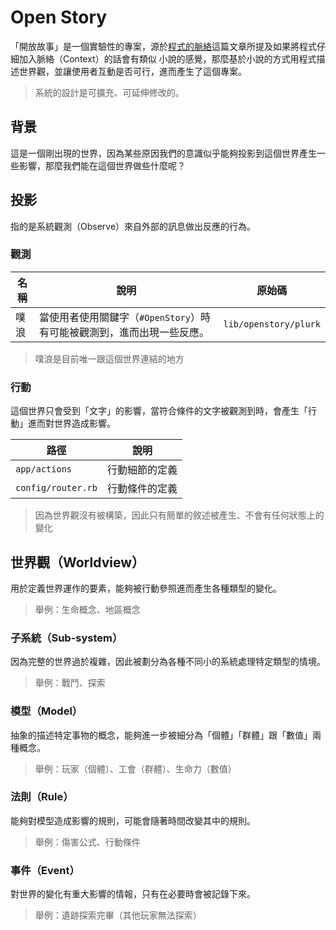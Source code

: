 Open Story
===

「開放故事」是一個實驗性的專案，源於[程式的脈絡](https://blog.aotoki.me/posts/2022/12/16/write-better-program-by-add-the-context/)這篇文章所提及如果將程式仔細加入脈絡（Context）的話會有類似
小說的感覺，那麼基於小說的方式用程式描述世界觀，並讓使用者互動是否可行，進而產生了這個專案。

> 系統的設計是可擴充、可延伸修改的。

## 背景

這是一個剛出現的世界，因為某些原因我們的意識似乎能夠投影到這個世界產生一些影響，那麼我們能在這個世界做些什麼呢？


## 投影

指的是系統觀測（Observe）來自外部的訊息做出反應的行為。

### 觀測

| 名稱 | 說明                                                                   | 原始碼                |
|------|------------------------------------------------------------------------|-----------------------|
| 噗浪 | 當使用者使用關鍵字（`#OpenStory`）時有可能被觀測到，進而出現一些反應。 | `lib/openstory/plurk` |

> 噗浪是目前唯一跟這個世界連結的地方

### 行動

這個世界只會受到「文字」的影響，當符合條件的文字被觀測到時，會產生「行動」進而對世界造成影響。

| 路徑               | 說明           |
|--------------------|----------------|
| `app/actions`      | 行動細節的定義 |
| `config/router.rb` | 行動條件的定義 |

> 因為世界觀沒有被構築，因此只有簡單的敘述被產生、不會有任何狀態上的變化

## 世界觀（Worldview）

用於定義世界運作的要素，能夠被行動參照進而產生各種類型的變化。

> 舉例：生命概念、地區概念

### 子系統（Sub-system）

因為完整的世界過於複雜，因此被劃分為各種不同小的系統處理特定類型的情境。

> 舉例：戰鬥、探索

### 模型（Model）

抽象的描述特定事物的概念，能夠進一步被細分為「個體」「群體」跟「數值」兩種概念。

> 舉例：玩家（個體）、工會（群體）、生命力（數值）

### 法則（Rule）

能夠對模型造成影響的規則，可能會隨著時間改變其中的規則。

> 舉例：傷害公式、行動條件

### 事件（Event）

對世界的變化有重大影響的情報，只有在必要時會被記錄下來。

> 舉例：遺跡探索完畢（其他玩家無法探索）
